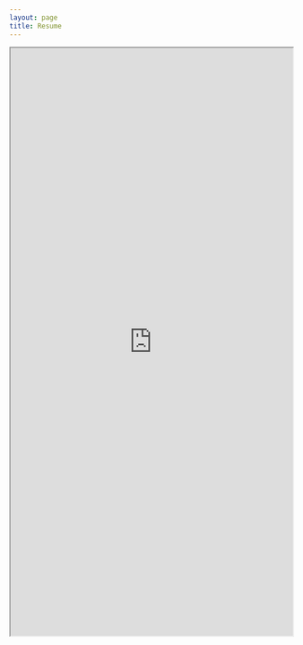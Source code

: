 ```yaml
---
layout: page
title: Resume
---
```


<iframe src="https://rawcdn.githack.com/s-lasch/s-lasch.github.io/559f67d961ef20ebb5655e204ab26ca9bbf8a642/images/Resume.pdf" height="1050px" width="100%"></iframe>
